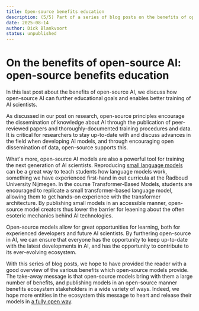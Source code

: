 ```yaml
---
title: Open-source benefits education
description: (5/5) Part of a series of blog posts on the benefits of open-source AI.
date: 2025-08-14
author: Dick Blankvoort
status: unpublished
---
```

# On the benefits of open-source AI: open-source benefits education
<author :author="author"></author>

<!-- Introduction -->
In this last post about the benefits of open-source AI, we discuss how open-source AI can further educational goals and enables better training of AI scientists.

<!-- Knowledge of the latest advances is essential for up-to-date learning in a rapidly-evolving field. -->
As discussed in our post on research, open-source principles encourage the dissemination of knowledge about AI through the publication of peer-reviewed papers and thoroughly-documented training procedures and data. It is critical for researchers to stay up-to-date with and discuss advances in the field when developing AI models, and through encouraging open dissemination of data, open-source supports this.

<!-- Truly open models, especially small language models, allow for reproducibility and a hands-on experience with LLMs. -->
What's more, open-source AI models are also a powerful tool for training the next generation of AI scientists. Reproducing [small language models](https://huggingface.co/HuggingFaceTB/SmolLM3-3B) can be a great way to teach students how language models work, something we have experienced first-hand in out curricula at the Radboud University Nijmegen. In the course Transformer-Based Models, students are encouraged to replicate a small transformer-based language model, allowing them to get hands-on experience with the transformer architecture. By publishing small models in an accessible manner, open-source model creators thus lower the barrier for leaening about the often esoteric mechanics behind AI technologies.

<!-- Conclusion -->
Open-source models allow for great opportunities for learning, both for experienced developers and future AI scientists. By furthering open-source in AI, we can ensure that everyone has the opportunity to keep up-to-date with the latest developments in AI, and has the opportunity to contribute to its ever-evolving ecosystem.

With this series of blog posts, we hope to have provided the reader with a good overview of the various benefits which open-source models provide. The take-away message is that open-source models bring with them a large number of benefits, and publishing models in an open-source manner benefits ecosystem stakeholders in a wide variety of ways. Indeed, we hope more entities in the ecosystem this message to heart and release their models in [a fully open way](/the-index).
